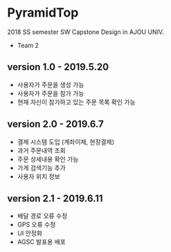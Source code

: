 # PyramidTop
2018 SS semester SW Capstone Design in AJOU UNIV.
- Team 2

## version 1.0 - 2019.5.20
  - 사용자가 주문을 생성 가능
  - 사용자가 주문을 참가 가능
  - 현재 자신이 참가하고 있는 주문 목록 확인 가능
## version 2.0 - 2019.6.7
  - 결제 시스템 도입 (계좌이체, 현장결제)
  - 과거 주문내역 조회
  - 주문 상세내용 확인 가능
  - 가게 검색기능 추가
  - 사용자 위치 정보 
## version 2.1 - 2019.6.11
 - 배달 경로 오류 수정
 - GPS 오류 수정
 - UI 안정화
 - AGSC 발표용 배포
